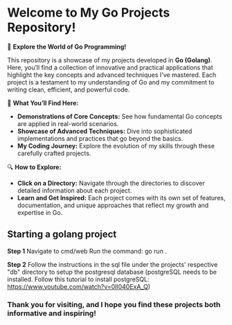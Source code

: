 # Welcome to My Go Projects Repository!

🚀 **Explore the World of Go Programming!**

This repository is a showcase of my projects developed in **Go (Golang)**. Here, you’ll find a collection of innovative and practical applications that highlight the key concepts and advanced techniques I've mastered. Each project is a testament to my understanding of Go and my commitment to writing clean, efficient, and powerful code.

🌟 **What You’ll Find Here:**

- **Demonstrations of Core Concepts:** See how fundamental Go concepts are applied in real-world scenarios.
- **Showcase of Advanced Techniques:** Dive into sophisticated implementations and practices that go beyond the basics.
- **My Coding Journey:** Explore the evolution of my skills through these carefully crafted projects.

🔍 **How to Explore:**

- **Click on a Directory:** Navigate through the directories to discover detailed information about each project.
- **Learn and Get Inspired:** Each project comes with its own set of features, documentation, and unique approaches that reflect my growth and expertise in Go.


## Starting a golang project

**Step 1**
Navigate to cmd/web
Run the command: go run .

**Step 2**
Follow the instructions in the sql file under the projects' respective "db" directory to setup the postgresql database (postgreSQL needs to be installed. Follow this tutorial to install postgreSQL: https://www.youtube.com/watch?v=0Il040ExA_Q)

### Thank you for visiting, and I hope you find these projects both informative and inspiring!
